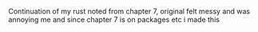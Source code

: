 Continuation of my rust noted from chapter 7, original felt messy and was annoying me and since chapter 7 is on packages etc i made this
